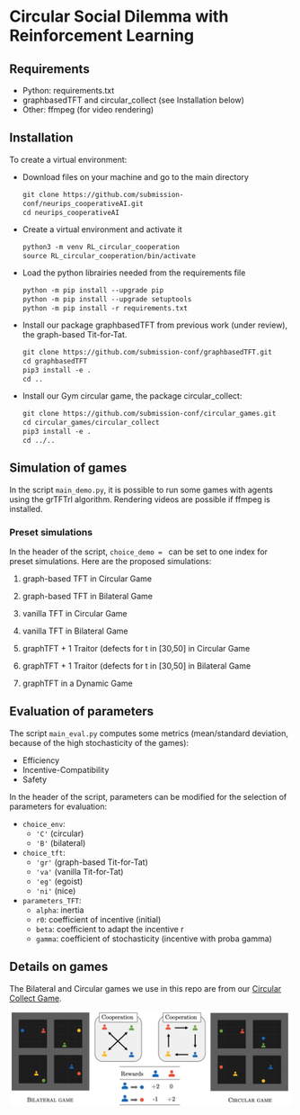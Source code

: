 # Circular Social Dilemma with Reinforcement Learning

## Requirements
- Python: requirements.txt
- graphbasedTFT and circular_collect (see Installation below)
- Other: ffmpeg (for video rendering)

## Installation

To create a virtual environment:

* Download files on your machine and go to the main directory
  ```
  git clone https://github.com/submission-conf/neurips_cooperativeAI.git
  cd neurips_cooperativeAI
  ```

* Create a virtual environment and activate it
  ```
  python3 -m venv RL_circular_cooperation
  source RL_circular_cooperation/bin/activate
  ```

* Load the python librairies needed from the requirements file
  ```
  python -m pip install --upgrade pip
  python -m pip install --upgrade setuptools
  python -m pip install -r requirements.txt
  ```


* Install our package graphbasedTFT from previous work (under review), the graph-based Tit-for-Tat. 
  ```
  git clone https://github.com/submission-conf/graphbasedTFT.git
  cd graphbasedTFT
  pip3 install -e .
  cd ..
  ```

* Install our Gym circular game, the package circular_collect:
  ```
  git clone https://github.com/submission-conf/circular_games.git
  cd circular_games/circular_collect
  pip3 install -e .
  cd ../..
  ```


## Simulation of games
In the script `main_demo.py`, it is possible to run some games with agents using the grTFTrl algorithm.
Rendering videos are possible if ffmpeg is installed.

### Preset simulations
In the header of the script, `choice_demo = ` can be set to one index for preset simulations.
Here are the proposed simulations: 
1. graph-based TFT in Circular Game


3. graph-based TFT in Bilateral Game 
4. vanilla TFT in Circular Game   
5. vanilla TFT in Bilateral Game
6. graphTFT + 1 Traitor (defects for t in [30,50] in Circular Game   
7. graphTFT + 1 Traitor (defects for t in [30,50] in Bilateral Game
8. graphTFT in a Dynamic Game 

## Evaluation of parameters
The script `main_eval.py` computes some metrics (mean/standard deviation, because of the high stochasticity of the games):
- Efficiency
- Incentive-Compatibility
- Safety


In the header of the script, parameters can be modified for the selection of parameters for evaluation:
* `choice_env`:
    - `'C'` (circular)
    - `'B'` (bilateral)
* `choice_tft`:
    - `'gr'` (graph-based Tit-for-Tat)
    - `'va'` (vanilla Tit-for-Tat)
    - `'eg'` (egoist)
    - `'ni'` (nice)
* `parameters_TFT`:
    - `alpha`: inertia
    - `r0`: coefficient of incentive (initial)
    - `beta`: coefficient to adapt the incentive r
    - `gamma`: coefficient of stochasticity (incentive with proba gamma)



## Details on games
The Bilateral and Circular games we use in this repo are from our [Circular Collect Game](https://github.com/submission-conf/circular_games).

![collect games](games_collect.png)

